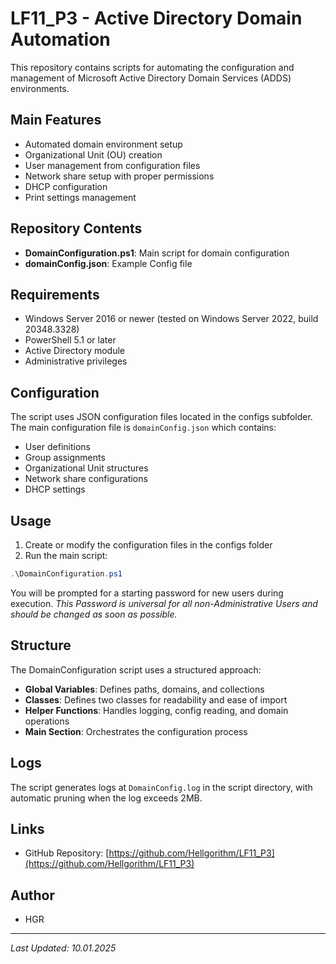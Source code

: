 # LF11_P3 - Active Directory Domain Automation

This repository contains scripts for automating the configuration and management of Microsoft Active Directory Domain Services (ADDS) environments.

## Main Features

- Automated domain environment setup
- Organizational Unit (OU) creation
- User management from configuration files
- Network share setup with proper permissions
- DHCP configuration
- Print settings management

## Repository Contents

- **DomainConfiguration.ps1**: Main script for domain configuration
- **domainConfig.json**: Example Config file

## Requirements

- Windows Server 2016 or newer (tested on Windows Server 2022, build 20348.3328)
- PowerShell 5.1 or later
- Active Directory module
- Administrative privileges

## Configuration

The script uses JSON configuration files located in the configs subfolder. The main configuration file is `domainConfig.json` which contains:

- User definitions
- Group assignments
- Organizational Unit structures
- Network share configurations
- DHCP settings

## Usage

1. Create or modify the configuration files in the configs folder
2. Run the main script:

```powershell
.\DomainConfiguration.ps1
```

You will be prompted for a starting password for new users during execution.
*This Password is universal for all non-Administrative Users and should be changed as soon as possible.*

## Structure

The DomainConfiguration script uses a structured approach:

- **Global Variables**: Defines paths, domains, and collections
- **Classes**: Defines two classes for readability and ease of import
- **Helper Functions**: Handles logging, config reading, and domain operations
- **Main Section**: Orchestrates the configuration process

## Logs

The script generates logs at `DomainConfig.log` in the script directory, with automatic pruning when the log exceeds 2MB.

## Links

- GitHub Repository: [https://github.com/Hellgorithm/LF11_P3](https://github.com/Hellgorithm/LF11_P3)

## Author

- HGR

---

*Last Updated: 10.01.2025*